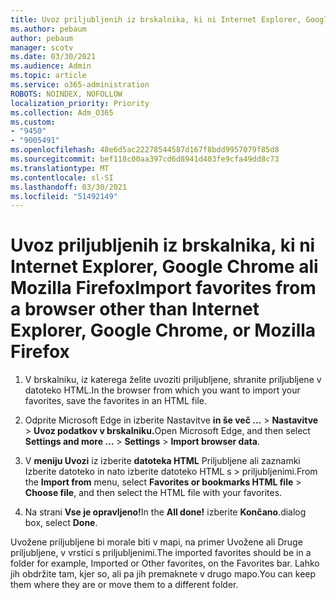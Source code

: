 ```yaml
---
title: Uvoz priljubljenih iz brskalnika, ki ni Internet Explorer, Google Chrome ali Mozilla Firefox
ms.author: pebaum
author: pebaum
manager: scotv
ms.date: 03/30/2021
ms.audience: Admin
ms.topic: article
ms.service: o365-administration
ROBOTS: NOINDEX, NOFOLLOW
localization_priority: Priority
ms.collection: Adm_O365
ms.custom:
- "9450"
- "9005491"
ms.openlocfilehash: 48e6d5ac22278544587d167f8bdd9957079f85d8
ms.sourcegitcommit: bef118c00aa397cd6d8941d403fe9cfa49dd8c73
ms.translationtype: MT
ms.contentlocale: sl-SI
ms.lasthandoff: 03/30/2021
ms.locfileid: "51492149"
---
```

# <a name="import-favorites-from-a-browser-other-than-internet-explorer-google-chrome-or-mozilla-firefox"></a><span data-ttu-id="4d2dd-102">Uvoz priljubljenih iz brskalnika, ki ni Internet Explorer, Google Chrome ali Mozilla Firefox</span><span class="sxs-lookup"><span data-stu-id="4d2dd-102">Import favorites from a browser other than Internet Explorer, Google Chrome, or Mozilla Firefox</span></span>

1. <span data-ttu-id="4d2dd-103">V brskalniku, iz katerega želite uvoziti priljubljene, shranite priljubljene v datoteko HTML.</span><span class="sxs-lookup"><span data-stu-id="4d2dd-103">In the browser from which you want to import your favorites, save the favorites in an HTML file.</span></span>

1. <span data-ttu-id="4d2dd-104">Odprite Microsoft Edge in izberite Nastavitve **in še več ...**  >  **Nastavitve**  >  **Uvoz podatkov v brskalniku.**</span><span class="sxs-lookup"><span data-stu-id="4d2dd-104">Open Microsoft Edge, and then select **Settings and more ...** > **Settings** > **Import browser data**.</span></span>

1. <span data-ttu-id="4d2dd-105">V **meniju Uvozi** iz izberite **datoteka HTML** Priljubljene ali zaznamki Izberite datoteko in nato izberite datoteko HTML s  >  priljubljenimi.</span><span class="sxs-lookup"><span data-stu-id="4d2dd-105">From the **Import from** menu, select **Favorites or bookmarks HTML file** > **Choose file**, and then select the HTML file with your favorites.</span></span>

1. <span data-ttu-id="4d2dd-106">Na strani **Vse je opravljeno!**</span><span class="sxs-lookup"><span data-stu-id="4d2dd-106">In the **All done!**</span></span> <span data-ttu-id="4d2dd-107">izberite **Končano**.</span><span class="sxs-lookup"><span data-stu-id="4d2dd-107">dialog box, select **Done**.</span></span>

<span data-ttu-id="4d2dd-108">Uvožene priljubljene bi morale biti v mapi, na primer Uvožene ali Druge priljubljene, v vrstici s priljubljenimi.</span><span class="sxs-lookup"><span data-stu-id="4d2dd-108">The imported favorites should be in a folder for example, Imported or Other favorites, on the Favorites bar.</span></span> <span data-ttu-id="4d2dd-109">Lahko jih obdržite tam, kjer so, ali pa jih premaknete v drugo mapo.</span><span class="sxs-lookup"><span data-stu-id="4d2dd-109">You can keep them where they are or move them to a different folder.</span></span>